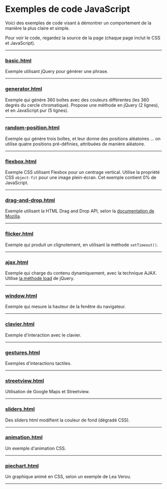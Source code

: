 # Exemples de code JavaScript

Voici des exemples de code visant à démontrer un comportement de la manière la plus claire et simple. 

Pour voir le code, regardez la source de la page (chaque page inclut le CSS et JavaScript).

---

### [basic.html](basic.html)

Exemple utilisant jQuery pour générer une phrase.

---

### [generator.html](generator.html)

Exemple qui génère 360 boîtes avec des couleurs différentes (les 360 degrés du cercle chromatique). Propose une méthode en jQuery (2 lignes), et en JavaScript pur (5 lignes).

---

### [random-position.html](random-position.html)

Exemple qui génère trois boîtes, et leur donne des positions aléatoires ... on utilise quatre positions pré-définies, attribuées de manière aléatoire.

---

### [flexbox.html](flexbox.html)

Exemple CSS utilisant Flexbox pour un centrage vertical. Utilise la propriété CSS `object-fit` pour une image plein-écran. Cet exemple contient 0% de JavaScript.

---

### [drag-and-drop.html](drag-and-drop.html)

Exemple utilisant la HTML Drag and Drop API, selon la [documentation de Mozilla](https://developer.mozilla.org/en-US/docs/Web/API/HTML_Drag_and_Drop_API).

---

### [flicker.html](flicker.html)

Exemple qui produit un clignotement, en utilisant la méthode `setTimeout()`.

---

### [ajax.html](ajax/ajax.html)

Exemple qui charge du contenu dynamiquement, avec la technique AJAX. Utilise [la méthode load](http://api.jquery.com/load/) de jQuery.

---

### [window.html](window.html)

Exemple qui mesure la hauteur de la fenêtre du navigateur.

---

### [clavier.html](clavier.html)

Exemple d'interaction avec le clavier.

---

### [gestures.html](gestures.html)

Exemples d'interactions tactiles.

---

### [streetview.html](streetview.html)

Utilisation de Google Maps et Streetview.

---

### [sliders.html](sliders.html)

Des sliders html modifient la couleur de fond (dégradé CSS).

---

### [animation.html](animation.html)

Un exemple d'animation CSS.

---

### [piechart.html](piechart.html)

Un graphique animé en CSS, selon un exemple de Lea Verou.

---